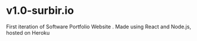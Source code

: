 # v1.0-surbir.io


First iteration of Software Portfolio Website . Made using React and Node.js, hosted on Heroku 
